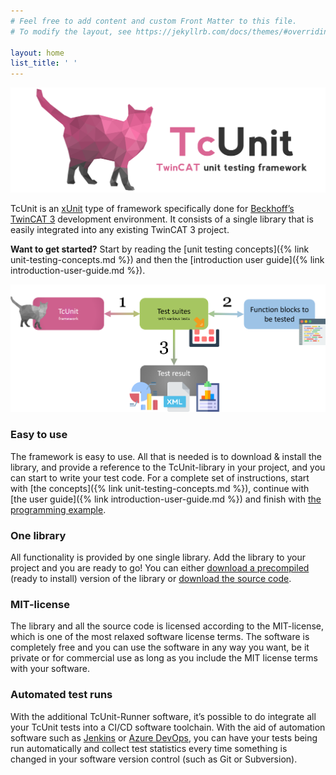 ```yaml
---
# Feel free to add content and custom Front Matter to this file.
# To modify the layout, see https://jekyllrb.com/docs/themes/#overriding-theme-defaults

layout: home
list_title: ' '
---
```


![TcUnit logo](img/tcunit-logo.png)

TcUnit is an [xUnit](https://en.wikipedia.org/wiki/XUnit) type of framework specifically done for [Beckhoff’s TwinCAT 3](https://www.beckhoff.com/en-en/products/automation/twincat/) development environment.
It consists of a single library that is easily integrated into any existing TwinCAT 3 project.

**Want to get started?**
Start by reading the [unit testing concepts]({% link unit-testing-concepts.md %}) and then the [introduction user guide]({% link introduction-user-guide.md %}).

![TcUnit introduction](img/tcunit-general.png)

### Easy to use
The framework is easy to use.
All that is needed is to download & install the library, and provide a reference to the TcUnit-library in your project, and you can start to write your test code.
For a complete set of instructions, start with [the concepts]({% link unit-testing-concepts.md %}), continue with [the user guide]({% link introduction-user-guide.md %}) and finish with [the programming example](programming-example.md).

### One library
All functionality is provided by one single library.
Add the library to your project and you are ready to go! You can either [download a precompiled](https://github.com/tcunit/TcUnit/releases) (ready to install) version of the library or [download the source code](https://www.github.com/tcunit/tcunit).

### MIT-license
The library and all the source code is licensed according to the MIT-license, which is one of the most relaxed software license terms.
The software is completely free and you can use the software in any way you want, be it private or for commercial use as long as you include the MIT license terms with your software.

### Automated test runs
With the additional TcUnit-Runner software, it’s possible to do integrate all your TcUnit tests into a CI/CD software toolchain.
With the aid of automation software such as [Jenkins](https://www.jenkins.io/) or [Azure DevOps](https://azure.microsoft.com/en-us/services/devops/), you can have your tests being run automatically and collect test statistics every time something is changed in your software version control (such as Git or Subversion).